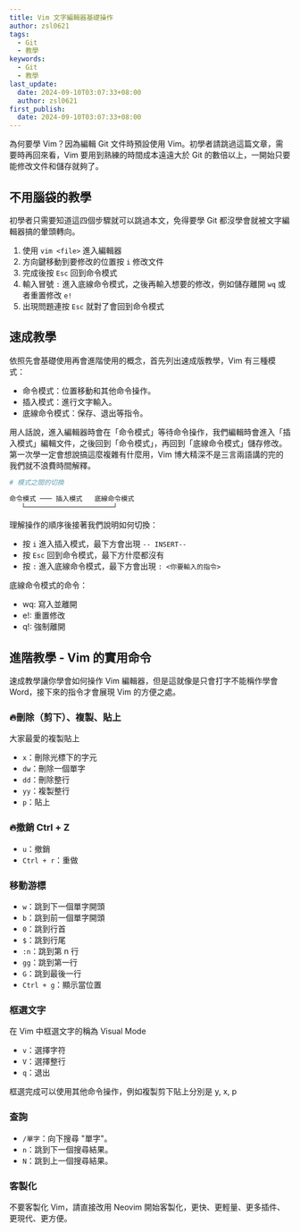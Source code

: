 ```yaml
---
title: Vim 文字編輯器基礎操作
author: zsl0621
tags:
  - Git
  - 教學
keywords:
  - Git
  - 教學
last_update:
  date: 2024-09-10T03:07:33+08:00
  author: zsl0621
first_publish:
  date: 2024-09-10T03:07:33+08:00
---
```


為何要學 Vim？因為編輯 Git 文件時預設使用 Vim。初學者請跳過這篇文章，需要時再回來看，Vim 要用到熟練的時間成本遠遠大於 Git 的數倍以上，一開始只要能修改文件和儲存就夠了。

## 不用腦袋的教學

初學者只需要知道這四個步驟就可以跳過本文，免得要學 Git 都沒學會就被文字編輯器搞的暈頭轉向。

1. 使用 `vim <file>` 進入編輯器
2. 方向鍵移動到要修改的位置按 `i` 修改文件
3. 完成後按 `Esc` 回到命令模式
4. 輸入冒號 `:` 進入底線命令模式，之後再輸入想要的修改，例如儲存離開 `wq` 或者重置修改 `e!`
5. 出現問題連按 `Esc` 就對了會回到命令模式

## 速成教學

依照先會基礎使用再會進階使用的概念，首先列出速成版教學，Vim 有三種模式：

- 命令模式：位置移動和其他命令操作。
- 插入模式：進行文字輸入。
- 底線命令模式：保存、退出等指令。

用人話說，進入編輯器時會在「命令模式」等待命令操作，我們編輯時會進入「插入模式」編輯文件，之後回到「命令模式」，再回到「底線命令模式」儲存修改。第一次學一定會想說搞這麼複雜有什麼用，Vim 博大精深不是三言兩語講的完的我們就不浪費時間解釋。

```sh
# 模式之間的切換

命令模式 ─── 插入模式   底線命令模式
   └──────────────────────┘
```

理解操作的順序後接著我們說明如何切換：

- 按 `i` 進入插入模式，最下方會出現 `-- INSERT--`
- 按 `Esc` 回到命令模式，最下方什麼都沒有
- 按 `:` 進入底線命令模式，最下方會出現 `: <你要輸入的指令>`

底線命令模式的命令：

- wq: 寫入並離開
- e!: 重置修改
- q!: 強制離開

## 進階教學 - Vim 的實用命令

速成教學讓你學會如何操作 Vim 編輯器，但是這就像是只會打字不能稱作學會 Word，接下來的指令才會展現 Vim 的方便之處。

### 🔥刪除（剪下）、複製、貼上

大家最愛的複製貼上

- `x`：刪除光標下的字元
- `dw`：刪除一個單字
- `dd`：刪除整行
- `yy`：複製整行
- `p`：貼上

### 🔥撤銷 Ctrl + Z

- `u`：撤銷
- `Ctrl + r`：重做

### 移動游標

- `w`：跳到下一個單字開頭
- `b`：跳到前一個單字開頭
- `0`：跳到行首
- `$`：跳到行尾
- `:n`：跳到第 n 行
- `gg`：跳到第一行
- `G`：跳到最後一行
- `Ctrl + g`：顯示當位置

### 框選文字

在 Vim 中框選文字的稱為 Visual Mode

- `v`：選擇字符
- `V`：選擇整行
- `q`：退出

框選完成可以使用其他命令操作，例如複製剪下貼上分別是 y, x, p

### 查詢

- `/單字`：向下搜尋 "單字"。
- `n`：跳到下一個搜尋結果。
- `N`：跳到上一個搜尋結果。

### 客製化

不要客製化 Vim，請直接改用 Neovim 開始客製化，更快、更輕量、更多插件、更現代、更方便。
